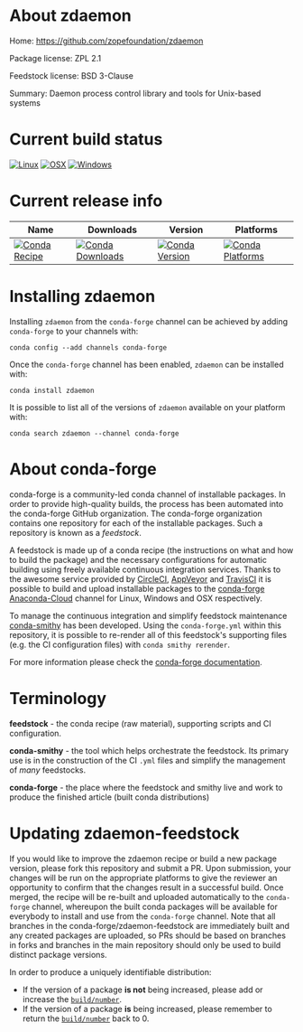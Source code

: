 About zdaemon
=============

Home: https://github.com/zopefoundation/zdaemon

Package license: ZPL 2.1

Feedstock license: BSD 3-Clause

Summary: Daemon process control library and tools for Unix-based systems



Current build status
====================

[![Linux](https://img.shields.io/circleci/project/github/conda-forge/zdaemon-feedstock/master.svg?label=Linux)](https://circleci.com/gh/conda-forge/zdaemon-feedstock)
[![OSX](https://img.shields.io/travis/conda-forge/zdaemon-feedstock/master.svg?label=macOS)](https://travis-ci.org/conda-forge/zdaemon-feedstock)
[![Windows](https://img.shields.io/appveyor/ci/conda-forge/zdaemon-feedstock/master.svg?label=Windows)](https://ci.appveyor.com/project/conda-forge/zdaemon-feedstock/branch/master)

Current release info
====================

| Name | Downloads | Version | Platforms |
| --- | --- | --- | --- |
| [![Conda Recipe](https://img.shields.io/badge/recipe-zdaemon-green.svg)](https://anaconda.org/conda-forge/zdaemon) | [![Conda Downloads](https://img.shields.io/conda/dn/conda-forge/zdaemon.svg)](https://anaconda.org/conda-forge/zdaemon) | [![Conda Version](https://img.shields.io/conda/vn/conda-forge/zdaemon.svg)](https://anaconda.org/conda-forge/zdaemon) | [![Conda Platforms](https://img.shields.io/conda/pn/conda-forge/zdaemon.svg)](https://anaconda.org/conda-forge/zdaemon) |

Installing zdaemon
==================

Installing `zdaemon` from the `conda-forge` channel can be achieved by adding `conda-forge` to your channels with:

```
conda config --add channels conda-forge
```

Once the `conda-forge` channel has been enabled, `zdaemon` can be installed with:

```
conda install zdaemon
```

It is possible to list all of the versions of `zdaemon` available on your platform with:

```
conda search zdaemon --channel conda-forge
```


About conda-forge
=================

conda-forge is a community-led conda channel of installable packages.
In order to provide high-quality builds, the process has been automated into the
conda-forge GitHub organization. The conda-forge organization contains one repository
for each of the installable packages. Such a repository is known as a *feedstock*.

A feedstock is made up of a conda recipe (the instructions on what and how to build
the package) and the necessary configurations for automatic building using freely
available continuous integration services. Thanks to the awesome service provided by
[CircleCI](https://circleci.com/), [AppVeyor](https://www.appveyor.com/)
and [TravisCI](https://travis-ci.org/) it is possible to build and upload installable
packages to the [conda-forge](https://anaconda.org/conda-forge)
[Anaconda-Cloud](https://anaconda.org/) channel for Linux, Windows and OSX respectively.

To manage the continuous integration and simplify feedstock maintenance
[conda-smithy](https://github.com/conda-forge/conda-smithy) has been developed.
Using the ``conda-forge.yml`` within this repository, it is possible to re-render all of
this feedstock's supporting files (e.g. the CI configuration files) with ``conda smithy rerender``.

For more information please check the [conda-forge documentation](https://conda-forge.org/docs/).

Terminology
===========

**feedstock** - the conda recipe (raw material), supporting scripts and CI configuration.

**conda-smithy** - the tool which helps orchestrate the feedstock.
                   Its primary use is in the construction of the CI ``.yml`` files
                   and simplify the management of *many* feedstocks.

**conda-forge** - the place where the feedstock and smithy live and work to
                  produce the finished article (built conda distributions)


Updating zdaemon-feedstock
==========================

If you would like to improve the zdaemon recipe or build a new
package version, please fork this repository and submit a PR. Upon submission,
your changes will be run on the appropriate platforms to give the reviewer an
opportunity to confirm that the changes result in a successful build. Once
merged, the recipe will be re-built and uploaded automatically to the
`conda-forge` channel, whereupon the built conda packages will be available for
everybody to install and use from the `conda-forge` channel.
Note that all branches in the conda-forge/zdaemon-feedstock are
immediately built and any created packages are uploaded, so PRs should be based
on branches in forks and branches in the main repository should only be used to
build distinct package versions.

In order to produce a uniquely identifiable distribution:
 * If the version of a package **is not** being increased, please add or increase
   the [``build/number``](https://conda.io/docs/user-guide/tasks/build-packages/define-metadata.html#build-number-and-string).
 * If the version of a package **is** being increased, please remember to return
   the [``build/number``](https://conda.io/docs/user-guide/tasks/build-packages/define-metadata.html#build-number-and-string)
   back to 0.
